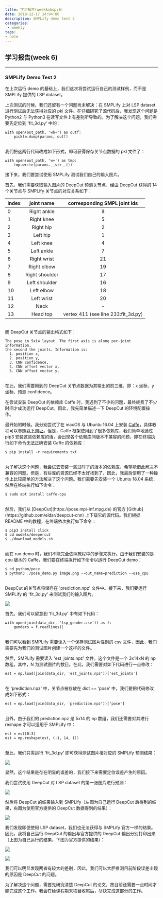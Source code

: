 ```yaml
---
title: 学习报告(week&nbsp;6)
date: 2018-12-17 14:04:00
description: SMPLify demo test 2
categories:
 - weekly
tags: 
- note
---
```


## 学习报告(week&nbsp;6)

----------

### SMPLify Demo Test 2

在上次运行 demo 的基础上，我们这次将尝试运行自己的测试样例，而不是 SMPLify 提供的 LSP dataset。 <br />

上次测试的时候，我们还留有一个问题尚未解决：在 SMPLify 上对 LSP dataset 进行测试后无法获得对应的 pkl 文件。在仔细研究了源代码后，我发现这个问题是 Python2 与 Python3 在读写文件上有差别所导致的。为了解决这个问题，我们需要先定位到 'fit_3d.py' 中的： <br />

```
with open(out_path, 'wb+') as outf:
    pickle.dump(params, outf)
```
<br />
我们把这两行代码改成如下形式，即可获得保存关节点数据的 pkl 文件了： <br />

```
with open(out_path, 'w+') as tmp:
    tmp.write(params.__str__())
```

接下来，我们要尝试使用 SMPLify 测试我们自己的输入图片。 <br />

首先，我们需要获取输入图片的 DeepCut 预测关节点，经由 DeepCut 获得的 14 个关节点与 SMPLify 关节点的对应关系如下： <br />

|index     |  joint name      |    corresponding SMPL joint ids   |
|----------|:----------------:|:---------------------------------:|
| 0        |  Right ankle     |8                                  |
| 1        |  Right knee      |5                                  |
| 2        |  Right hip       |2                                  |
| 3        |  Left hip        |1                                  |
| 4        |  Left knee       |4                                  |
| 5        |  Left ankle      |7                                  |
| 6        |  Right wrist     |21                                 |
| 7        |  Right elbow     |19                                 |
| 8        |  Right shoulder  |17                                 |
| 9        |  Left shoulder   |16                                 |
| 10       |  Left elbow      |18                                 |
| 11       |  Left wrist      |20                                 |
| 12       |  Neck            |-                                  |
| 13       |  Head top        |vertex 411 (see line 233:fit_3d.py)|
<br />
而 DeepCut 关节点的输出格式如下： <br />

```
The pose in 5x14 layout. The first axis is along per-joint information,
the second the joints. Information is:
  1. position x,
  2. position y,
  3. CNN confidence,
  4. CNN offset vector x,
  5. CNN offset vector y.
```
<br />
在此，我们需要用到的 DeepCut 关节点数据为其输出的前三维，即：x 坐标、y 坐标、预测 confidence。 <br />

在尝试安装 DeepCut 的依赖库 Caffe 时，我遇到了不少的问题，最终耗费了不少时间才成功运行 DeepCut。因此，我先简单描述一下 DeepCut 的环境配置操作。 <br />

最开始的时候，我分别尝试了在 macOS 与 Ubuntu 16.04 上安装 [Caffe](http://caffe.berkeleyvision.org)，具体教程可以参照[以下网址](https://chunml.github.io/ChunML.github.io/project/Installing-Caffe-CPU-Only/)。但是，Caffe 框架使用到了很多依赖库，我们简单地通过 pip3 安装这些依赖库的话，会出现各个依赖库间版本不兼容的问题，即在终端执行如下命令无法正确安装 Caffe 的依赖库： <br />

```
$ pip install -r requirements.txt 
```
<br />
为了解决这个问题，我尝试去安装一些过时了的版本的依赖库，希望能借此解决不兼容的问题。但是，有些库的资源已经不太好找到了，因此，我最后使用了一种操作上比较简单的方法解决了这个问题。我们需要先安装一个 Ubuntu 18.04 系统，然后在终端执行如下命令： <br />

```
$ sudo apt install caffe-cpu
```
<br />
然后，我们从 [DeepCut](https://pose.mpi-inf.mpg.de) 的官方 [Github](https://github.com/eldar/deepcut-cnn) 上下载它的源代码。我们根据 README 中的教程，在终端依次执行如下命令： <br />

```
$ pip3 install click
$ cd models/deepercut
$ ./download_models.sh
```
<br />
而在 run demo 时，我们不能完全依照教程中的步骤来执行。由于我们安装的是 cpu 版本的 Caffe，我们要在终端执行如下命令以运行 DeepCut demo： <br />

```
$ cd python/pose
$ python3 ./pose_demo.py image.png --out_name=prediction --use_cpu
```
<br />
DeepCut 的关节点将储存在 'prediction.npz' 文件中。接下来，我们要运行 SMPLify 的 'fit_3d.py' 来测试我们的输入图片。 <br />

![](https://raw.githubusercontent.com/Eros-L/Eros-L.github.io/master/_posts/thesis/week6/deepcut_test.png)

首先，我们可以留意到 'fit_3d.py' 中有如下代码： <br />

```
with open(join(data_dir, 'lsp_gender.csv')) as f:
    genders = f.readlines()
```
<br />
我们可以看到 SMPLify 需要读入一个保存测试图片性别的 csv 文件，因此，我们需要先为我们的测试图片创建一个这样的文件。 <br />

然后，SMPLify 需要读入 'est_joints.npz' 文件，这个文件是一个 3x14xN 的 np 数组，其中，N 为测试图片的数目。在此，我们需要对如下代码进行一点修改： <br />

```
est = np.load(join(data_dir, 'est_joints.npz'))['est_joints']
```
<br />
在 'prediction.npz' 中，关节点被存放在 dict == 'pose' 中，我们要把代码修改成如下形式： <br />

```
est = np.load(join(data_dir, 'prediction.npz'))['pose']
```
<br />
且外，由于我们的 prediction.npz 是 5x14 的 np 数组，我们还需要对其进行 reshape 才可以适用于 SMPLify 中： <br />

```
est = est[0:3]
est = np.reshape(est, (-1, 14, 1))
```
<br />
至此，我们只需运行 'fit_3d.py' 即可获得测试图片相对应的 SMPLify 预测结果： <br />

![](https://raw.githubusercontent.com/Eros-L/Eros-L.github.io/master/_posts/thesis/week6/smplify_test.png)

显然，这个结果是存在明显的误差的，我们接下来需要定位误差产生的原因。 <br />

我们尝试使用 DeepCut 对 LSP dataset 的第一张图片进行预测： <br />

![](https://raw.githubusercontent.com/Eros-L/Eros-L.github.io/master/_posts/thesis/week6/deepcut_lsp.png)

然后将 DeepCut 的结果输入到 SMPLify（左图为自己运行 DeepCut 后得到的结果，右图为使用官方提供的 DeepCut 数据得到的结果）： <br />

![](https://raw.githubusercontent.com/Eros-L/Eros-L.github.io/master/_posts/thesis/week6/smplify_lsp.png)

我们发现即便使用 LSP dataset，我们也无法获得与 SMPLify 官方一样的结果。因此，我将自己运行 DeepCut 的输出与官方提供的 DeepCut 输出分别打印出来（上图为自己运行的结果，下图为官方提供的结果）： <br />

![](https://raw.githubusercontent.com/Eros-L/Eros-L.github.io/master/_posts/thesis/week6/my_deepcut.png)

![](https://raw.githubusercontent.com/Eros-L/Eros-L.github.io/master/_posts/thesis/week6/official_deepcut.png)

我们可以明显发现两者有较大的差别，因此，我们可以大胆推测目前阶段误差出现的原因是 DeepCut 的问题。 <br />

为了解决这个问题，需要先研究清楚 DeepCut 的论文，故目前还需要一点时间才能完成这个工作。我会在给课程期末项目收尾后，尽快完成这部分的工作。 <br />
